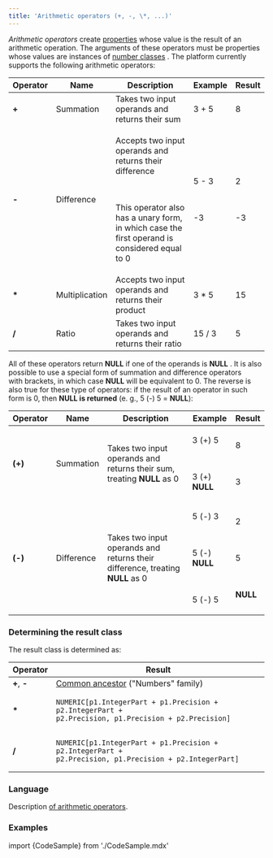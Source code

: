 ```yaml
---
title: 'Arithmetic operators (+, -, \*, ...)'
---
```


*Arithmetic operators* create [properties](Properties.md) whose value is the result of an arithmetic operation. The arguments of these operators must be properties whose values are instances of [number classes](Built-in_classes.md) . The platform currently supports the following arithmetic operators:

|Operator|Name|Description|Example|Result|
|---|---|---|---|---|
|<strong>+</strong>|Summation|Takes two input operands and returns their sum|3 + 5|8|
|<strong>-</strong>|Difference|<p>Accepts two input operands and returns their difference</p><br/><p>This operator also has a unary form, in which case the first operand is considered equal to 0</p>|<p>5 - 3</p><br/><p>-3</p>|<p>2</p><br/><p>-3</p>|
|<strong>*</strong>|Multiplication|Accepts two input operands and returns their product|3 * 5|15|
|<strong>/</strong>|Ratio|Takes two input operands and returns their ratio|15 / 3|5|

All of these operators return **NULL** if one of the operands is **NULL** . It is also possible to use a special form of summation and difference operators with brackets, in which case **NULL** will be equivalent to 0. The reverse is also true for these type of operators: if the result of an operator in such form is 0, then **NULL is returned** (e. g., 5 (-) 5 = **NULL**):

|<strong>Operator</strong>|<strong>Name</strong>|<strong>Description</strong>|<strong>Example</strong>|<strong>Result</strong>|
|---|---|---|---|---|
|<strong>(+)</strong>|Summation|Takes two input operands and returns their sum, treating <strong>NULL</strong> as 0|<p>3 (+) 5</p><br/><p>3 (+) <strong>NULL</strong></p>|<p>8</p><br/><p>3</p>|
|<strong>(-)</strong>|Difference|Takes two input operands and returns their difference, treating <strong>NULL</strong> as 0|<p>5 (-) 3</p><br/><p>5 (-) <strong>NULL</strong></p><br/><p>5 (-) 5</p>|<p>2</p><br/><p>5</p><br/><p><strong>NULL</strong></p>|

### Determining the result class

The result class is determined as:

|Operator|Result|
|---|---|
|<strong>+</strong>, <strong>-</strong>|[Common ancestor](Built-in_classes.md#commonparentclass) ("Numbers" family)|
|<strong>*</strong>|<pre><code>NUMERIC[p1.IntegerPart + p1.Precision + p2.IntegerPart + p2.Precision, p1.Precision + p2.Precision]</code></pre>|
|<strong>/</strong>|<pre><code>NUMERIC[p1.IntegerPart + p1.Precision + p2.IntegerPart + p2.Precision, p1.Precision + p2.IntegerPart]</code></pre>|

  

### Language

Description [of arithmetic operators](Arithmetic_operators.md).

### Examples

import {CodeSample} from './CodeSample.mdx'

<CodeSample url="https://documentation.lsfusion.org/sample?file=OperatorPropertySample&block=arithmetic"/>

